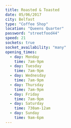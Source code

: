 ```yaml
---
title: Roasted & Toasted
date: 05/06/2017
city: Belfast
type: "Coffee Shop"
location: "Queens Quarter"
password: "streetfood44"
speed: 21
sockets: true
socket_availability: "many"
opening_times:
  - day: Monday
    time: 7am-9pm
  - day: Tuesday
    time: 7am-9pm
  - day: Wednesday
    time: 7am-9pm
  - day: Thursday
    time: 7am-9pm
  - day: Friday
    time: 7am-9pm
  - day: Saturday
    time: 730am-12am
  - day: Sunday
    time: 9am-6pm
---
```

